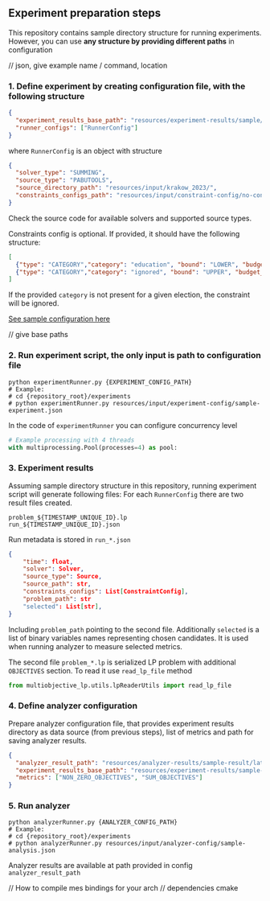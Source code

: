## Experiment preparation steps

This repository contains sample directory structure for running experiments.  
However, you can use **any structure by providing different paths** in configuration 

// json, give example name / command, location
### 1. Define experiment by creating configuration file, with the following structure
```json
{
  "experiment_results_base_path": "resources/experiment-results/sample/",
  "runner_configs": ["RunnerConfig"]
}
```
where `RunnerConfig` is an object with structure 
```json
{
  "solver_type": "SUMMING",
  "source_type": "PABUTOOLS",
  "source_directory_path": "resources/input/krakow_2023/",
  "constraints_configs_path": "resources/input/constraint-config/no-constraints.json"
}
```
Check the source code for available solvers and supported source types.

Constraints config is optional. If provided, it should have the following structure:
```json
[
  {"type": "CATEGORY","category": "education", "bound": "LOWER", "budget_ratio": 0.15},
  {"type": "CATEGORY","category": "ignored", "bound": "UPPER", "budget_ratio": 0.30}
]
```
If the provided `category` is not present for a given election, the constraint will be ignored.

[See sample configuration here](resources/input/experiment-config/sample-experiment.json)

// give base paths
### 2. Run experiment script, the only input is path to configuration file
```shell
python experimentRunner.py {EXPERIMENT_CONFIG_PATH}
# Example:
# cd {repository_root}/experiments
# python experimentRunner.py resources/input/experiment-config/sample-experiment.json 
```

In the code of `experimentRunner` you can configure concurrency level
```python
# Example processing with 4 threads
with multiprocessing.Pool(processes=4) as pool:
```

### 3. Experiment results
Assuming sample directory structure in this repository, running experiment script will generate following files:
For each `RunnerConfig` there are two result files created.
```shell
problem_${TIMESTAMP_UNIQUE_ID}.lp
run_${TIMESTAMP_UNIQUE_ID}.json
```

Run metadata is stored in `run_*.json`
```json
{
    "time": float,
    "solver": Solver,
    "source_type": Source,
    "source_path": str,
    "constraints_configs": List[ConstraintConfig],
    "problem_path": str
    "selected": List[str],
}
```
Including `problem_path` pointing to the second file.
Additionally `selected` is a list of binary variables names representing chosen candidates.
It is used when running analyzer to measure selected metrics.

The second file `problem_*.lp` is serialized LP problem with additional `OBJECTIVES` section.
To read it use `read_lp_file` method
```python
from multiobjective_lp.utils.lpReaderUtils import read_lp_file
```

### 4. Define analyzer configuration
Prepare analyzer configuration file, that provides experiment results directory as data source (from previous steps), 
list of metrics and path for saving analyzer results.
```json
{
  "analyzer_result_path": "resources/analyzer-results/sample-result/latest.json",
  "experiment_results_base_path": "resources/experiment-results/sample-result/",
  "metrics": ["NON_ZERO_OBJECTIVES", "SUM_OBJECTIVES"]
}
```

### 5. Run analyzer
```shell
python analyzerRunner.py {ANALYZER_CONFIG_PATH}
# Example:
# cd {repository_root}/experiments
# python analyzerRunner.py resources/input/analyzer-config/sample-analysis.json
```

Analyzer results are available at path provided in config `analyzer_result_path`  

// How to compile mes bindings for your arch
// dependencies cmake
